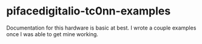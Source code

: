 # pifacedigitalio-tc0nn-examples
Documentation for this hardware is basic at best. I wrote a couple examples once I was able to get mine working.
